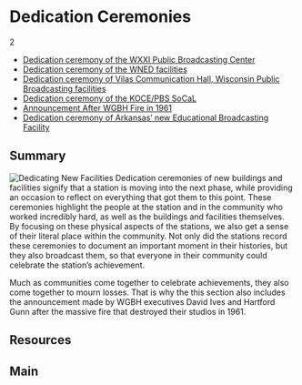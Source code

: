 # Dedication Ceremonies

2

- [Dedication ceremony of the WXXI Public Broadcasting Center](/catalog/cpb-aacip_189-56n0319k)
- [Dedication ceremony of the WNED facilities](/catalog/cpb-aacip_81-8380gndb)
- [Dedication ceremony of Vilas Communication Hall, Wisconsin Public Broadcasting facilities](/catalog/cpb-aacip_30-89281bqr)
- [Dedication ceremony of the KOCE/PBS SoCaL](/catalog/cpb-aacip_221-76f1vwh1)
- [Announcement After WGBH Fire in 1961](/catalog/cpb-aacip_15-19s1rwtr)
- [Dedication ceremony of Arkansas’ new Educational Broadcasting Facility](/catalog/cpb-aacip_111-21ghx7d6)

## Summary

![Dedicating New Facilities](https://s3.amazonaws.com/americanarchive.org/exhibits/AAPB_Exhibit_StationHistories_image1.jpg "Dedicating New Facilities")
Dedication ceremonies of new buildings and facilities signify that a station is moving into the next phase, while providing an occasion to reflect on everything that got them to this point. These ceremonies highlight the people at the station and in the community who worked incredibly hard, as well as the buildings and facilities themselves. By focusing on these physical aspects of the stations, we also get a sense of their literal place within the community. Not only did the stations record these ceremonies to document an important moment in their histories, but they also broadcast them, so that everyone in their community could celebrate the station’s achievement. 

Much as communities come together to celebrate achievements, they also come together to mourn losses. That is why the this section also includes the announcement made by WGBH executives David Ives and Hartford Gunn after the massive fire that destroyed their studios in 1961.

## Resources

## Main
